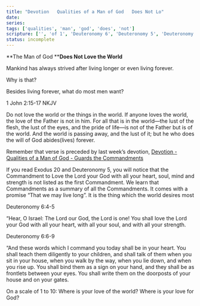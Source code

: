 ```yaml
---
title: "Devotion   Qualities of a Man of God   Does Not Lo"
date: 
series: 
tags: ['qualities', 'man', 'god', 'does', 'not']
scripture: ['', 'of 1', 'Deuteronomy 6', 'Deuteronomy 5', 'Deuteronomy 6:4-5', 'John 2', 'to 10', 'Exodus 20', '1', 'Deuteronomy 6:6-9', 'John 2:15-17']
status: incomplete
---
```


**The Man of God ****Does Not Love the World**

Mankind has always strived after living longer or even living forever.

Why is that?

Besides living forever, what do most men want?

1 John 2:15-17 NKJV

Do not love the world or the things in the world. If anyone loves the world, the love of the Father is not in him. For all that is in the world—the lust of the flesh, the lust of the eyes, and the pride of life—is not of the Father but is of the world. And the world is passing away, and the lust of it; but he who does the will of God abides(lives) forever.

Remember that verse is preceded by last week’s devotion, [Devotion - Qualities of a Man of God - Guards the Commandments](evernote:///view/10666323/s95/04fe1e86-65a1-4719-8180-3fffbac272c9/04fe1e86-65a1-4719-8180-3fffbac272c9/)

If you read Exodus 20 and Deuteronomy 5, you will notice that the Commandment to Love the Lord your God with all your heart, soul, mind and strength is not listed as the first Commandment. We learn that Commandments as a summary of all the Commandments. It comes with a promise “That we may live long”. It is the thing which the world desires most

Deuteronomy 6:4-5

“Hear, O Israel: The Lord our God, the Lord is one! You shall love the Lord your God with all your heart, with all your soul, and with all your strength.

Deuteronomy 6:6-9

“And these words which I command you today shall be in your heart. You shall teach them diligently to your children, and shall talk of them when you sit in your house, when you walk by the way, when you lie down, and when you rise up. You shall bind them as a sign on your hand, and they shall be as frontlets between your eyes. You shall write them on the doorposts of your house and on your gates.

On a scale of 1 to 10:
Where is your love of the world?
Where is your love for God?
